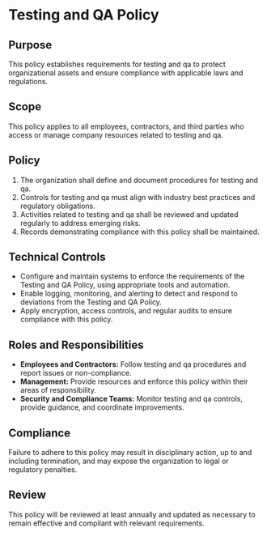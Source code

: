 # Testing and QA Policy

## Purpose
This policy establishes requirements for testing and qa to protect organizational assets and ensure compliance with applicable laws and regulations.

## Scope
This policy applies to all employees, contractors, and third parties who access or manage company resources related to testing and qa.

## Policy
1. The organization shall define and document procedures for testing and qa.
2. Controls for testing and qa must align with industry best practices and regulatory obligations.
3. Activities related to testing and qa shall be reviewed and updated regularly to address emerging risks.
4. Records demonstrating compliance with this policy shall be maintained.

## Technical Controls
- Configure and maintain systems to enforce the requirements of the Testing and QA Policy, using appropriate tools and automation.
- Enable logging, monitoring, and alerting to detect and respond to deviations from the Testing and QA Policy.
- Apply encryption, access controls, and regular audits to ensure compliance with this policy.

## Roles and Responsibilities
- **Employees and Contractors:** Follow testing and qa procedures and report issues or non-compliance.
- **Management:** Provide resources and enforce this policy within their areas of responsibility.
- **Security and Compliance Teams:** Monitor testing and qa controls, provide guidance, and coordinate improvements.

## Compliance
Failure to adhere to this policy may result in disciplinary action, up to and including termination, and may expose the organization to legal or regulatory penalties.

## Review
This policy will be reviewed at least annually and updated as necessary to remain effective and compliant with relevant requirements.
